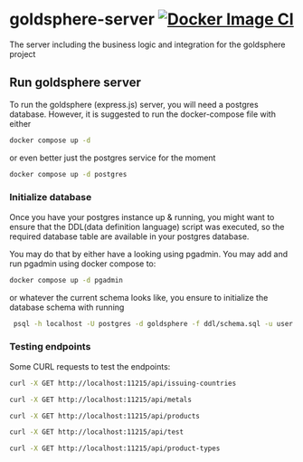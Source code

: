 # goldsphere-server [![Docker Image CI](https://github.com/marcopersi/goldsphere-server/actions/workflows/docker-image.yml/badge.svg)](https://github.com/marcopersi/goldsphere-server/actions/workflows/docker-image.yml)
The server including the business logic and integration for the goldsphere project

## Run goldsphere server
To run the goldsphere (express.js) server, you will need a postgres database. However, it is suggested to run the docker-compose file with either

```bash
docker compose up -d 
```

or even better just the postgres service for the moment

```bash
docker compose up -d postgres
```

### Initialize database
Once you have your postgres instance up & running, you might want to ensure that the DDL(data definition language) script was executed, so the required database table are available in your postgres database. 

You may do that by either have a looking using pgadmin. You may add and run pgadmin using docker compose to:

```bash 
docker compose up -d pgadmin
```

or whatever the current schema looks like, you ensure to initialize the database schema with running 

```bash
 psql -h localhost -U postgres -d goldsphere -f ddl/schema.sql -u user 
```

### Testing endpoints

Some CURL requests to test the endpoints:

```bash
curl -X GET http://localhost:11215/api/issuing-countries

curl -X GET http://localhost:11215/api/metals

curl -X GET http://localhost:11215/api/products

curl -X GET http://localhost:11215/api/test

curl -X GET http://localhost:11215/api/product-types

